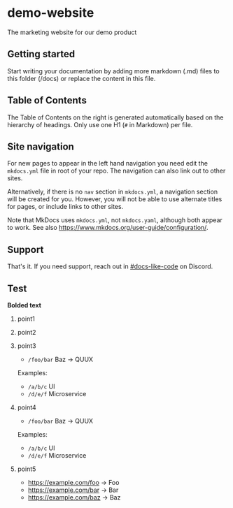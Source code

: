 # demo-website

The marketing website for our demo product

## Getting started

Start writing your documentation by adding more markdown (.md) files to this folder (/docs) or replace the content in this file.

## Table of Contents

The Table of Contents on the right is generated automatically based on the hierarchy
of headings. Only use one H1 (`#` in Markdown) per file.

## Site navigation

For new pages to appear in the left hand navigation you need edit the `mkdocs.yml`
file in root of your repo. The navigation can also link out to other sites.

Alternatively, if there is no `nav` section in `mkdocs.yml`, a navigation section
will be created for you. However, you will not be able to use alternate titles for
pages, or include links to other sites.

Note that MkDocs uses `mkdocs.yml`, not `mkdocs.yaml`, although both appear to work.
See also <https://www.mkdocs.org/user-guide/configuration/>.

## Support

That's it. If you need support, reach out in [#docs-like-code](https://discord.com/channels/687207715902193673/714754240933003266) on Discord.

## Test

**Bolded text**

1. point1
1. point2
1. point3
   * `/foo/bar` Baz → QUUX

   Examples:
   * `/a/b/c` UI
   * `/d/e/f` Microservice

1. point4
   * `/foo/bar` Baz → QUUX

   Examples:
   * `/a/b/c` UI
   * `/d/e/f` Microservice
  
1. point5
   * https://example.com/foo → Foo
   * https://example.com/bar → Bar
   * https://example.com/baz → Baz
